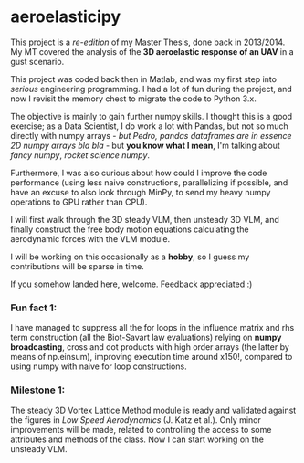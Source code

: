 # aeroelasticipy

This project is a *re-edition* of my Master Thesis, done back in 2013/2014. My MT covered the analysis of the **3D aeroelastic response of an UAV** in a gust scenario.

This project was coded back then in Matlab, and was my first step into *serious* engineering programming. I had a lot of fun during the project, and now I revisit the memory chest to migrate the code to Python 3.x.

The objective is mainly to gain further numpy skills. I thought this is a good exercise; as a Data Scientist, I do work a lot with Pandas, but not so much directly with numpy arrays - *but Pedro, pandas dataframes are in essence 2D numpy arrays bla bla* - but **you know what I mean**, I'm talking about *fancy numpy*, *rocket science numpy*.

Furthermore, I was also curious about how could I improve the code performance (using less naive constructions, parallelizing if possible, and have an excuse to also look through MinPy, to send my heavy numpy operations to GPU rather than CPU).

I will first walk through the 3D steady VLM, then unsteady 3D VLM, and finally construct the free body motion equations calculating the aerodynamic forces with the VLM module.

I will be working on this occasionally as a **hobby**, so I guess my contributions will be sparse in time.

If you somehow landed here, welcome. Feedback appreciated :)

### Fun fact 1:
I have managed to suppress all the for loops in the influence matrix and rhs term construction (all the Biot-Savart law evaluations) relying on **numpy broadcasting**, cross and dot products with high order arrays (the latter by means of np.einsum), improving execution time around x150!, compared to using numpy with naive for loop constructions.

### Milestone 1:
The steady 3D Vortex Lattice Method module is ready and validated against the figures in *Low Speed Aerodynamics* (J. Katz et al.). Only minor improvements will be made, related to controlling the access to some attributes and methods of the class. Now I can start working on  the unsteady VLM.
